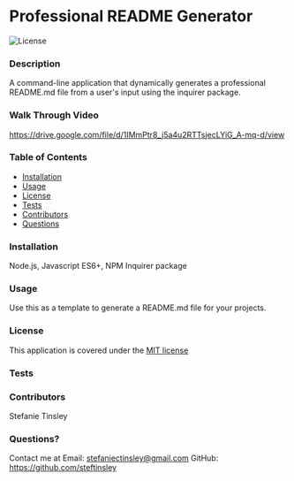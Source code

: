 # Professional README Generator

![License](https://img.shields.io/badge/License-MIT-9cf.svg)
    
  ### Description
  A command-line application that dynamically generates a professional README.md file from a user's input using the inquirer package. 
  
  ### Walk Through Video 
  https://drive.google.com/file/d/1IMmPtr8_j5a4u2RTTsjecLYiG_A-mq-d/view
  
  ### Table of Contents 
  - [Installation](#installation)
  - [Usage](#usage)
  - [License](#license)
  - [Tests](#tests)
  - [Contributors](#contributors)
  - [Questions](#questions)

  ### Installation
  Node.js, Javascript ES6+, NPM Inquirer package
  
  ### Usage
  Use this as a template to generate a README.md file for your projects.
  

   
  ### License 
  This application is covered under the [MIT license](https://choosealicense.com/licenses/mit/)
  

  ### Tests
  

  ### Contributors
  Stefanie Tinsley

  ### Questions?
  Contact me at 
  Email: stefaniectinsley@gmail.com
  GitHub: https://github.com/steftinsley
